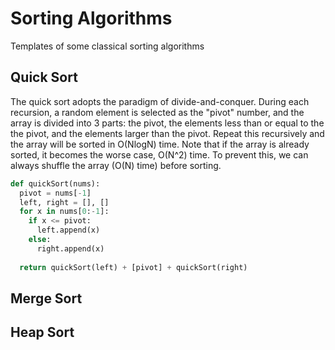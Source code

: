 # Sorting Algorithms
Templates of some classical sorting algorithms

## Quick Sort
The quick sort adopts the paradigm of divide-and-conquer. During each recursion, a random element is selected as the "pivot" number, and the array is divided into 3 parts: the pivot, the elements less than or equal to the the pivot, and the elements larger than the pivot. Repeat this recursively and the array will be sorted in O(NlogN) time. Note that if the array is already sorted, it becomes the worse case, O(N^2) time. To prevent this, we can always shuffle the array (O(N) time) before sorting.

```python
def quickSort(nums):
  pivot = nums[-1]
  left, right = [], []
  for x in nums[0:-1]:
    if x <= pivot:
      left.append(x)
    else:
      right.append(x)
    
  return quickSort(left) + [pivot] + quickSort(right)
```

## Merge Sort

## Heap Sort
